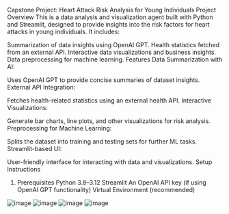 Capstone Project: Heart Attack Risk Analysis for Young Individuals
Project Overview
This is a data analysis and visualization agent built with Python and Streamlit, designed to provide insights into the risk factors for heart attacks in young individuals. It includes:

Summarization of data insights using OpenAI GPT.
Health statistics fetched from an external API.
Interactive data visualizations and business insights.
Data preprocessing for machine learning.
Features
Data Summarization with AI:

Uses OpenAI GPT to provide concise summaries of dataset insights.
External API Integration:

Fetches health-related statistics using an external health API.
Interactive Visualizations:

Generate bar charts, line plots, and other visualizations for risk analysis.
Preprocessing for Machine Learning:

Splits the dataset into training and testing sets for further ML tasks.
Streamlit-based UI:

User-friendly interface for interacting with data and visualizations.
Setup Instructions
1. Prerequisites
Python 3.8–3.12
Streamlit
An OpenAI API key (if using OpenAI GPT functionality)
Virtual Environment (recommended)

![image](https://github.com/user-attachments/assets/6be51695-f13e-4df7-94c4-513f764b0734)
![image](https://github.com/user-attachments/assets/997be47b-c0e9-40d0-911d-b02df6fb5f2b)
![image](https://github.com/user-attachments/assets/e0d813fa-05f6-4308-b388-e7f208314d37)
![image](https://github.com/user-attachments/assets/d27b77a2-927d-49c0-a802-6af3d11ddcf8)
